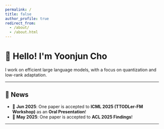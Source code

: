 ```yaml
---
permalink: /
title: false
author_profile: true
redirect_from: 
  - /about/
  - /about.html
---
```


# 👋 Hello! I'm **Yoonjun Cho**

I work on efficient large language models, with a focus on quantization and low-rank adaptation.

---

## 📰 News

- 📣 **Jun 2025**: One paper is accepted to **ICML 2025 (TTODLer-FM Workshop)** as an **Oral Presentation**!
- 📝 **May 2025**: One paper is accepted to **ACL 2025 Findings**!

---
